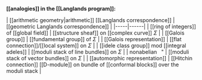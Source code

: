 
**[[analogies]] in the [[Langlands program]]:**

| [[arithmetic geometry|arithmetic]] [[Langlands correspondence]] | [[geometric Langlands correspondence]] |
|-----|------|
| [[ring of integers]] of [[global field]] | [[structure sheaf]] on [[complex curve]] $\Sigma$ |
| [[Galois group]] | [[fundamental group]] of $\Sigma$ |
| [[Galois representation]] | [[flat connection]]/[[local system]] on $\Sigma$ |
| [[idele class group]] mod [[integral adeles]] | [[moduli stack of line bundles]] on $\Sigma$ |
| nonabelian $\;$ "  | [[moduli stack of vector bundles]] on $\Sigma$ |
| [[automorphic representation]] | [[Hitchin connection]] [[D-module]] on bundle of [[conformal blocks]] over the moduli stack |